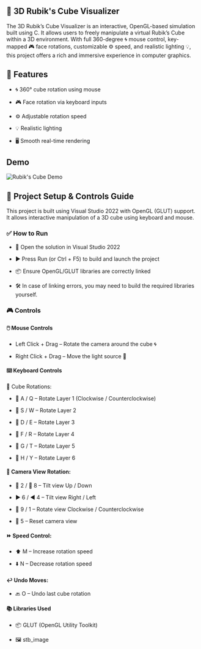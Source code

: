 ## 🧊 3D Rubik's Cube Visualizer
The 3D Rubik’s Cube Visualizer is an interactive, OpenGL-based simulation built using C. It allows users to freely manipulate a virtual Rubik’s Cube within a 3D environment. With full 360-degree 🌀 mouse control, key-mapped 🎮 face rotations, customizable ⚙️ speed, and realistic lighting 💡, this project offers a rich and immersive experience in computer graphics.

## 🎯 Features
- 🌀 360° cube rotation using mouse

- 🎮 Face rotation via keyboard inputs

- ⚙️ Adjustable rotation speed

- 💡 Realistic lighting

- 🖥️ Smooth real-time rendering

## Demo

![Rubik's Cube Demo](https://github.com/Dipin-Adhikari/3D-Rubik-s-Cube-Visualizer/raw/master/demo/final%20rubik's%20cube%20demo.gif)


## 🧊 Project Setup & Controls Guide
This project is built using Visual Studio 2022 with OpenGL (GLUT) support. It allows interactive manipulation of a 3D cube using keyboard and mouse.

### ✅ How to Run
- 🔧 Open the solution in Visual Studio 2022

- ▶️ Press Run (or Ctrl + F5) to build and launch the project

- 📦 Ensure OpenGL/GLUT libraries are correctly linked

- 🛠️ In case of linking errors, you may need to build the required libraries yourself.

### 🎮 Controls
#### 🖱️ Mouse Controls
- Left Click + Drag – Rotate the camera around the cube 🌀

- Right Click + Drag – Move the light source 🔆

#### ⌨️ Keyboard Controls
🧩 Cube Rotations:

- 🔁 A / Q – Rotate Layer 1 (Clockwise / Counterclockwise)

- 🔁 S / W – Rotate Layer 2

- 🔁 D / E – Rotate Layer 3

- 🔁 F / R – Rotate Layer 4

- 🔁 G / T – Rotate Layer 5

- 🔁 H / Y – Rotate Layer 6

#### 📸 Camera View Rotation:

- 🔼 2 / 🔽 8 – Tilt view Up / Down

- ▶️ 6 / ◀️ 4 – Tilt view Right / Left

- 🔄 9 / 1 – Rotate view Clockwise / Counterclockwise

- 🔁 5 – Reset camera view

#### ⏩ Speed Control:

- ⬆️ M – Increase rotation speed

- ⬇️ N – Decrease rotation speed

#### ↩️ Undo Moves:

- 🔙 O – Undo last cube rotation

#### 📚 Libraries Used
- 📦 GLUT (OpenGL Utility Toolkit)

- 🖼️ stb_image




